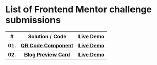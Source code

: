 # List of Frontend Mentor challenge submissions

<div align="center">
    <table>
        <tr>
            <th>#</th>
            <th>Solution / Code</th>
            <th>Live Demo</th>
        </tr>
        <tr>
            <th>01. </th>
            <th><a href="https://github.com/Cristal32/frontend-mentor-challenges/tree/main/solutions/qr-code-component">QR Code Component</a></th>
            <th><a href="https://cristal32.github.io/frontend-mentor-challenges/qr-code-component/" target="_blank">Live Demo</a></th>
        </tr>
        <tr>
            <th>02. </th>
            <th><a href="https://github.com/Cristal32/frontend-mentor-challenges/tree/main/solutions.blog-preview-card">Blog Preview Card</a></th>
            <th><a href="https://cristal32.github.io/frontend-mentor-challenges/blog-preview-card/" target="_blank">Live Demo</a></th>
        </tr>
    </table>
</div>
